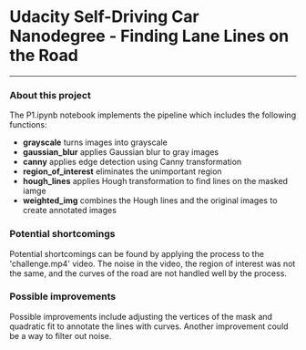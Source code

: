 # **Udacity Self-Driving Car Nanodegree - Finding Lane Lines on the Road** 
---

### About this project
The P1.ipynb notebook implements the pipeline which includes the following functions:
* **grayscale** turns images into grayscale
* **gaussian_blur** applies Gaussian blur to gray images
* **canny** applies edge detection using Canny transformation
* **region_of_interest** eliminates the unimportant region 
* **hough_lines** applies Hough transformation to find lines on the masked iamge
* **weighted_img** combines the Hough lines and the original images to create annotated images

### Potential shortcomings
Potential shortcomings can be found by applying the process to the 'challenge.mp4' video. The noise in the video, the region of interest was not the same, and the curves of the road are not handled well by the process.

### Possible improvements 
Possible improvements include adjusting the vertices of the mask and quadratic fit to annotate the lines with curves. Another improvement could be a way to filter out noise.
